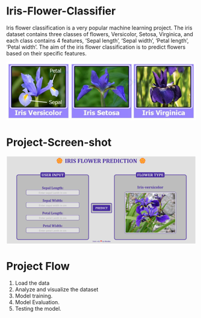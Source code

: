 # Iris-Flower-Classifier
Iris flower classification is a very popular machine learning project. The iris dataset contains three classes of flowers, Versicolor, Setosa, Virginica, and each class contains 4 features, ‘Sepal length’, ‘Sepal width’, ‘Petal length’, ‘Petal width’. The aim of the iris flower classification is to predict flowers based on their specific features.

![Iris-Flower-Types](iris.jpg)

# Project-Screen-shot
![Iris-Flower-Predictiont](project-screenshot.jpg)

# Project Flow
1. Load the data
2. Analyze and visualize the dataset
3. Model training.
4. Model Evaluation.
5. Testing the model.
